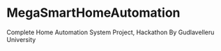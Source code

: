 # MegaSmartHomeAutomation
Complete Home Automation System Project, Hackathon By Gudlavelleru University
